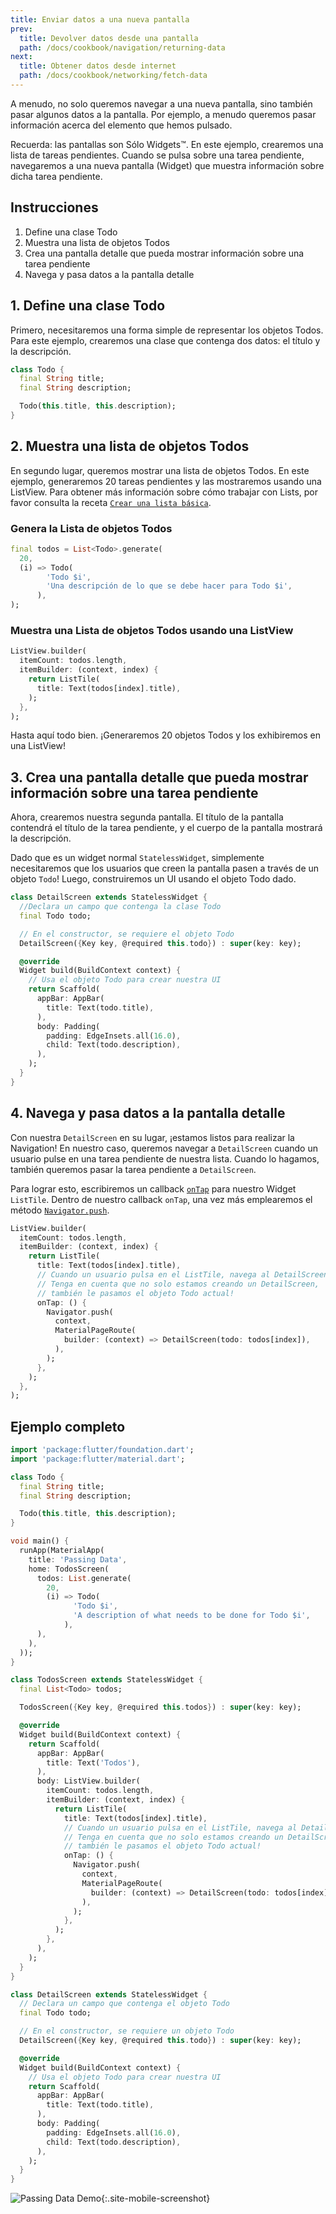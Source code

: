```yaml
---
title: Enviar datos a una nueva pantalla
prev:
  title: Devolver datos desde una pantalla
  path: /docs/cookbook/navigation/returning-data
next:
  title: Obtener datos desde internet
  path: /docs/cookbook/networking/fetch-data
---
```


A menudo, no solo queremos navegar a una nueva pantalla, sino también pasar algunos datos a la 
pantalla. Por ejemplo, a menudo queremos pasar información acerca del elemento 
que hemos pulsado.

Recuerda: las pantallas son Sólo Widgets&trade;. En este ejemplo, crearemos una 
lista de tareas pendientes. Cuando se pulsa sobre una tarea pendiente, navegaremos a una 
nueva pantalla (Widget) que muestra información sobre dicha tarea pendiente.

## Instrucciones

  1. Define una clase Todo 
  2. Muestra una lista de objetos Todos
  3. Crea una pantalla detalle que pueda mostrar información sobre una tarea pendiente
  4. Navega y pasa datos a la pantalla detalle

## 1. Define una clase Todo

Primero, necesitaremos una forma simple de representar los objetos Todos. Para este ejemplo, 
crearemos una clase que contenga dos datos: el título y la descripción.

<!-- skip -->
```dart
class Todo {
  final String title;
  final String description;

  Todo(this.title, this.description);
}
```

## 2. Muestra una lista de objetos Todos

En segundo lugar, queremos mostrar una lista de objetos Todos. En este ejemplo, generaremos 
20 tareas pendientes y las mostraremos usando una ListView. Para obtener más información sobre cómo 
trabajar con Lists, por favor consulta la receta [`Crear una lista básica`](/docs/cookbook/lists/basic-list/).

### Genera la Lista de objetos Todos

<!-- skip -->
```dart
final todos = List<Todo>.generate(
  20,
  (i) => Todo(
        'Todo $i',
        'Una descripción de lo que se debe hacer para Todo $i',
      ),
);
```

### Muestra una Lista de objetos Todos usando una ListView

<!-- skip -->
```dart
ListView.builder(
  itemCount: todos.length,
  itemBuilder: (context, index) {
    return ListTile(
      title: Text(todos[index].title),
    );
  },
);
```

Hasta aquí todo bien. ¡Generaremos 20 objetos Todos y los exhibiremos en una ListView!

## 3. Crea una pantalla detalle que pueda mostrar información sobre una tarea pendiente

Ahora, crearemos nuestra segunda pantalla. El título de la pantalla contendrá el título de la 
tarea pendiente, y el cuerpo de la pantalla mostrará la descripción.

Dado que es un widget normal `StatelessWidget`, simplemente necesitaremos que los usuarios que creen 
la pantalla pasen a través de un objeto `Todo`! Luego, construiremos un UI usando el objeto Todo dado.

<!-- skip -->
```dart
class DetailScreen extends StatelessWidget {
  //Declara un campo que contenga la clase Todo
  final Todo todo;

  // En el constructor, se requiere el objeto Todo
  DetailScreen({Key key, @required this.todo}) : super(key: key);

  @override
  Widget build(BuildContext context) {
    // Usa el objeto Todo para crear nuestra UI
    return Scaffold(
      appBar: AppBar(
        title: Text(todo.title),
      ),
      body: Padding(
        padding: EdgeInsets.all(16.0),
        child: Text(todo.description),
      ),
    );
  }
}
``` 

## 4. Navega y pasa datos a la pantalla detalle

Con nuestra `DetailScreen` en su lugar, ¡estamos listos para realizar la Navigation! En nuestro caso, 
queremos navegar a `DetailScreen` cuando un usuario pulse en una tarea pendiente de nuestra lista. 
Cuando lo hagamos, también queremos pasar la tarea pendiente a `DetailScreen`. 

Para lograr esto, escribiremos un callback [`onTap`]({{site.api}}/flutter/material/ListTile/onTap.html) 
 para nuestro Widget `ListTile`. Dentro de nuestro callback `onTap`, una vez más 
 emplearemos el 
 método 
 [`Navigator.push`]({{site.api}}/flutter/widgets/Navigator/push.html).

<!-- skip -->
```dart
ListView.builder(
  itemCount: todos.length,
  itemBuilder: (context, index) {
    return ListTile(
      title: Text(todos[index].title),
      // Cuando un usuario pulsa en el ListTile, navega al DetailScreen.
      // Tenga en cuenta que no solo estamos creando un DetailScreen, 
      // también le pasamos el objeto Todo actual!
      onTap: () {
        Navigator.push(
          context,
          MaterialPageRoute(
            builder: (context) => DetailScreen(todo: todos[index]),
          ),
        );
      },
    );
  },
);
```      

## Ejemplo completo

```dart
import 'package:flutter/foundation.dart';
import 'package:flutter/material.dart';

class Todo {
  final String title;
  final String description;

  Todo(this.title, this.description);
}

void main() {
  runApp(MaterialApp(
    title: 'Passing Data',
    home: TodosScreen(
      todos: List.generate(
        20,
        (i) => Todo(
              'Todo $i',
              'A description of what needs to be done for Todo $i',
            ),
      ),
    ),
  ));
}

class TodosScreen extends StatelessWidget {
  final List<Todo> todos;

  TodosScreen({Key key, @required this.todos}) : super(key: key);

  @override
  Widget build(BuildContext context) {
    return Scaffold(
      appBar: AppBar(
        title: Text('Todos'),
      ),
      body: ListView.builder(
        itemCount: todos.length,
        itemBuilder: (context, index) {
          return ListTile(
            title: Text(todos[index].title),
            // Cuando un usuario pulsa en el ListTile, navega al DetailScreen.
            // Tenga en cuenta que no solo estamos creando un DetailScreen,
            // también le pasamos el objeto Todo actual!
            onTap: () {
              Navigator.push(
                context,
                MaterialPageRoute(
                  builder: (context) => DetailScreen(todo: todos[index]),
                ),
              );
            },
          );
        },
      ),
    );
  }
}

class DetailScreen extends StatelessWidget {
  // Declara un campo que contenga el objeto Todo
  final Todo todo;

  // En el constructor, se requiere un objeto Todo
  DetailScreen({Key key, @required this.todo}) : super(key: key);

  @override
  Widget build(BuildContext context) {
    // Usa el objeto Todo para crear nuestra UI
    return Scaffold(
      appBar: AppBar(
        title: Text(todo.title),
      ),
      body: Padding(
        padding: EdgeInsets.all(16.0),
        child: Text(todo.description),
      ),
    );
  }
}
```

![Passing Data Demo](/images/cookbook/passing-data.gif){:.site-mobile-screenshot}
